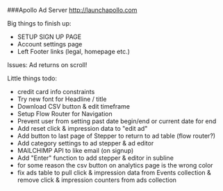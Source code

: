 ###Apollo Ad Server
http://launchapollo.com

Big things to finish up:
 - SETUP SIGN UP PAGE
 - Account settings page
 - Left Footer links (legal, homepage etc.)

 Issues:
 Ad returns on scroll!

Little things todo:
 - credit card info constraints
 - Try new font for Headline / title
 - Download CSV button & edit timeframe
 - Setup Flow Router for Navigation
 - Prevent user from setting past date begin/end or current date for end
 - Add reset click & impression data to "edit ad"
 - Add button to last page of Stepper to return to ad table (flow router?)
 - Add category settings to ad stepper & ad editor
 - MAILCHIMP API to like email (on signup)
 - Add "Enter" function to add stepper & editor in subline
 - for some reason the csv button on analytics page is the wrong color
 - fix ads table to pull click & impression data from Events collection & remove click & impression counters from ads collection
